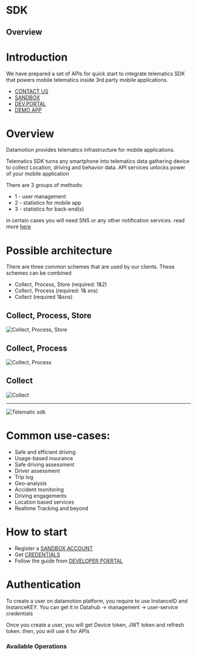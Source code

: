 # SDK

## Overview

# Introduction
We have prepared a set of APIs for quick start to integrate telematics SDK that powers mobile telematics inside 3rd party mobile applications.

* [CONTACT US](https://telematicssdk.com)
* [SANDBOX](https://userdatahub.com)
* [DEV.PORTAL](https://docs.telematicssdk.com)
* [DEMO APP](https://raxeltelematics.com/telematics-app)


# Overview
Datamotion provides telematics infrastructure for mobile applications. 

Telematics SDK turns any smartphone into telematics data gathering device to collect Location, driving and behavior data. API services unlocks power of your mobile application

There are 3 groups of methods:
* 1 - user management
* 2 - statistics for mobile app
* 3 - statistics for back-end(s)

in certain cases you will need SNS or any other notification services. read more [here](https://docs.telematicssdk.com/platform-features/sns)
# Possible architecture

There are three common schemes that are used by our clients. These schemes can be combined
* Collect, Process, Store (required: 1&2)
* Collect, Process (required: 1& sns)
* Collect (required 1&sns)


## Collect, Process, Store
![Collect, Process, Store](https://website-cliparts-datamotion.s3.us-east-2.amazonaws.com/Dev.portal/Architecture+-+Collection%2C+processing%2C+storage)

## Collect, Process
![Collect, Process](https://website-cliparts-datamotion.s3.us-east-2.amazonaws.com/Dev.portal/Architecture+-+Collection+and+processing)

## Collect
![Collect](https://website-cliparts-datamotion.s3.us-east-2.amazonaws.com/Dev.portal/Architecture+-+Collection+only)

***
![Telematic sdk](https://website-cliparts-datamotion.s3.us-east-2.amazonaws.com/Github/transportation_small.png)

# Common use-cases:
* Safe and efficient driving
* Usage-based insurance
* Safe driving assessment
* Driver assessment
* Trip log
* Geo-analysis
* Accident monitoring
* Driving engagements
* Location based services
* Realtime Tracking
and beyond

# How to start
* Register a [SANDBOX ACCOUNT](https://userdatahub.com)
* Get [CREDENTIALS](https://docs.userdatahub.com/sandbox/credentials) 
* Follow the guide from [DEVELOPER POERTAL](https://docs.telematicssdk.com)

# Authentication
To create a user on datamotion platform, you require to use InstanceID and InstanceKEY. You can get it in Datahub -> management -> user-service credentials

Once you create a user, you will get Device token, JWT token and refresh token. then, you will use it for APIs

### Available Operations

